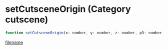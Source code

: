 # setCutsceneOrigin (Category cutscene)

```js
function setCutsceneOrigin(x: number, y: number, z: number, p3: number, p4: number): void
```

[filename](setCutsceneOrigin_m.md ':include')